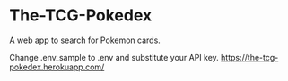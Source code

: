 # The-TCG-Pokedex
A web app to search for Pokemon cards.

Change .env_sample to .env and substitute your API key.
https://the-tcg-pokedex.herokuapp.com/
